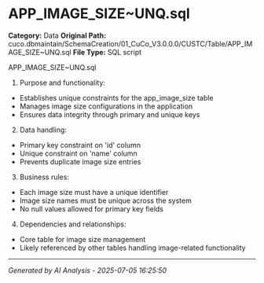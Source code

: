 # APP_IMAGE_SIZE~UNQ.sql

**Category:** Data
**Original Path:** cuco.dbmaintain/SchemaCreation/01_CuCo_V3.0.0.0/CUSTC/Table/APP_IMAGE_SIZE~UNQ.sql
**File Type:** SQL script

APP_IMAGE_SIZE~UNQ.sql
1. Purpose and functionality:
- Establishes unique constraints for the app_image_size table
- Manages image size configurations in the application
- Ensures data integrity through primary and unique keys

2. Data handling:
- Primary key constraint on 'id' column
- Unique constraint on 'name' column
- Prevents duplicate image size entries

3. Business rules:
- Each image size must have a unique identifier
- Image size names must be unique across the system
- No null values allowed for primary key fields

4. Dependencies and relationships:
- Core table for image size management
- Likely referenced by other tables handling image-related functionality

---
*Generated by AI Analysis - 2025-07-05 16:25:50*
